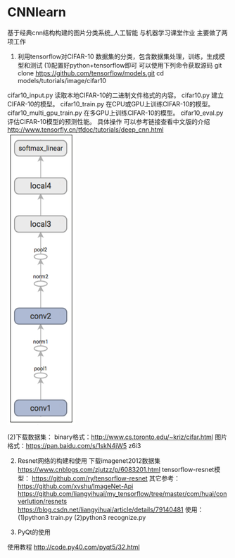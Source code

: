 # CNNlearn
基于经典cnn结构构建的图片分类系统_人工智能 与机器学习课堂作业
主要做了两项工作
1. 利用tensorflow对CIFAR-10 数据集的分类，包含数据集处理，训练，生成模型和测试
(1)配置好python+tensorflow即可
  可以使用下列命令获取源码
git clone https://github.com/tensorflow/models.git
cd models/tutorials/image/cifar10

cifar10_input.py	读取本地CIFAR-10的二进制文件格式的内容。
cifar10.py	        建立CIFAR-10的模型。
cifar10_train.py	在CPU或GPU上训练CIFAR-10的模型。
cifar10_multi_gpu_train.py	在多GPU上训练CIFAR-10的模型。
cifar10_eval.py	    评估CIFAR-10模型的预测性能。
具体操作 可以参考链接查看中文版的介绍  http://www.tensorfly.cn/tfdoc/tutorials/deep_cnn.html
![cifar10 model](https://github.com/xingyushu/CNNlearn/blob/master/img-folder/cifar_graph.jpg)

(2)下载数据集：
 binary格式：http://www.cs.toronto.edu/~kriz/cifar.html
 图片格式：https://pan.baidu.com/s/1skN4jW5   z6i3
 
2. Resnet网络的构建和使用
下载imagenet2012数据集 https://www.cnblogs.com/zjutzz/p/6083201.html
tensorflow-resnet模型： https://github.com/ry/tensorflow-resnet
其它参考：https://github.com/xvshu/ImageNet-Api  
https://github.com/liangyihuai/my_tensorflow/tree/master/com/huai/converlution/resnets
https://blog.csdn.net/liangyihuai/article/details/79140481
使用：  
(1)python3  train.py
(2)python3  recognize.py

3. PyQt的使用

  使用教程 http://code.py40.com/pyqt5/32.html





